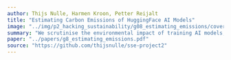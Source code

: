 ```yaml
---
author: Thijs Nulle, Harmen Kroon, Petter Reijalt
title: "Estimating Carbon Emissions of HuggingFace AI Models"
image: "../img/p2_hacking_sustainability/g08_estimating_emissions/cover.png"
summary: "We scrutinise the environmental impact of training AI models, focusing on carbon emissions of HuggingFace AI models as a case study. It reveals disparities between emissions of self-reported and models trained with Autotrain, advocating for standardised reporting. A Firefox extension is proposed for estimating emissions based on model domain and dataset size. It emphasises balancing model efficiency with environmental concerns and suggests improving dataset quality and to advocate for transparent reporting practices."
paper: "../papers/g8_estimating_emissions.pdf"
source: "https://github.com/thijsnulle/sse-project2"
---
```

